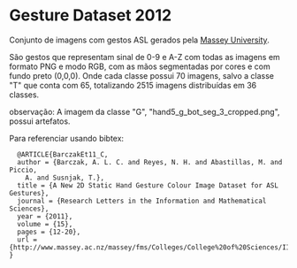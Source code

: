 # Gesture Dataset 2012

Conjunto de imagens com gestos ASL gerados pela [Massey University](https://www.massey.ac.nz/~albarcza/gesture_dataset2012.html).

São gestos que representam sinal de 0-9 e A-Z com todas as imagens em formato PNG e modo RGB, com as mãos segmentadas por cores e com fundo preto (0,0,0). Onde cada classe possui 70 imagens, salvo a classe "T" que conta com 65, totalizando 2515 imagens distribuídas em 36 classes.

observação: A imagem da classe "G", "hand5_g_bot_seg_3_cropped.png", possui artefatos.

Para referenciar usando bibtex:
```
  @ARTICLE{BarczakEt11_C,
  author = {Barczak, A. L. C. and Reyes, N. H. and Abastillas, M. and Piccio,
	A. and Susnjak, T.},
  title = {A New 2D Static Hand Gesture Colour Image Dataset for ASL Gestures},
  journal = {Research Letters in the Information and Mathematical Sciences},
  year = {2011},
  volume = {15},
  pages = {12-20},
  url = {http://www.massey.ac.nz/massey/fms/Colleges/College%20of%20Sciences/IIMS/RLIMS/Volume%2015/GestureDatasetRLIMS2011.pdf}
}
```
